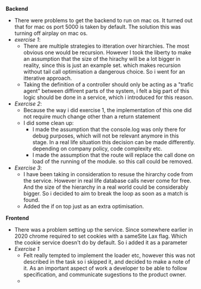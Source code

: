 **Backend**
* There were problems to get the backend to run on mac os. It turned out that for mac os port 5000 is taken by default. The solution this was turning off airplay on mac os. 
* *exercise 1*:
  * There are multiple strategies to itteration over hirarchies. The most obvious one would be recursion. However I took the liberty to make an assumption that the size of the hirachy will be a lot bigger in reality, since this is just an example set. which makes recursion without tail call optimisation a dangerous choice. So i went for an itterative approach.
  * Taking the definition of a controller should only be acting as a "trafic agent" between diffirent parts of the system, i felt a big part of this logic should be done in a service, which i introduced for this reason.
* *Exercise 2*:
  * Because the way i did exercise 1, the implementation of this one did not require much change other than a return statement
  * I did some clean up: 
    * I made the assumption that the console.log was only there for debug purposes, which will not be relevant anymore in this stage. In a real life situation this decision can be made differently. depending on company policy, code complexity etc. 
    * I made the assumption that the route will replace the call done on load of the running of the module. so this call could be removed.
* *Exercise 3*:
  * I have been taking in consideration to resuse the hirarchy code from the service. However in real life database calls never come for free. And the size of the hierarchy in a real world could be considerably bigger. So i decided to aim to break the loop as soon as a match is found.
  * Added the if on top just as an extra optimisation.
  
**Frontend**
* There was a problem setting up the service. Since somewhere earlier in 2020 chrome required to set cookies with a sameSite Lax flag. Which the cookie service doesn't do by default.  So i added it as a parameter
* *Exercise 1*
  * Felt really tempted to implement the loader etc, however this was not described in the task so i skipped it, and decided to make a note of it. As an important aspect of work a developer to be able to follow specification, and communicate sugestions to the product owner.
  * 